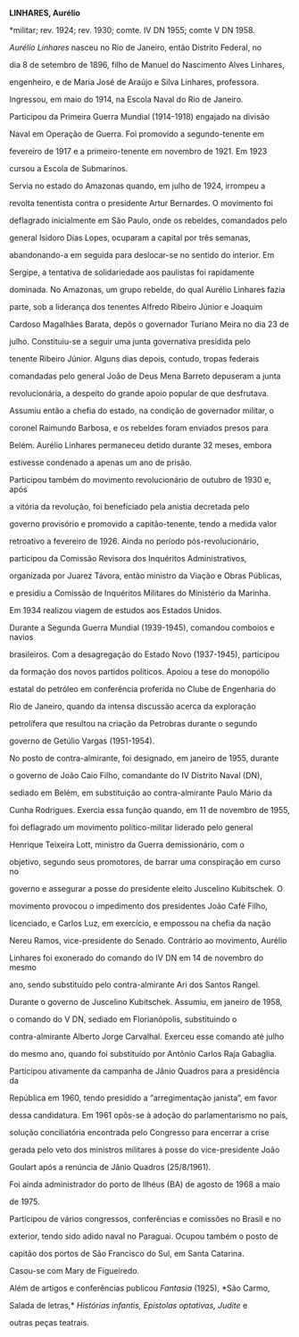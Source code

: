 **LINHARES, Aurélio**



\*militar; rev. 1924; rev. 1930; comte. IV DN 1955; comte V DN 1958.



*Aurélio Linhares* nasceu no Rio de Janeiro, então Distrito Federal, no

dia 8 de setembro de 1896, filho de Manuel do Nascimento Alves Linhares,

engenheiro, e de Maria José de Araújo e Silva Linhares, professora.



Ingressou, em maio do 1914, na Escola Naval do Rio de Janeiro.

Participou da Primeira Guerra Mundial (1914-1918) engajado na divisão

Naval em Operação de Guerra. Foi promovido a segundo-tenente em

fevereiro de 1917 e a primeiro-tenente em novembro de 1921. Em 1923

cursou a Escola de Submarinos.



Servia no estado do Amazonas quando, em julho de 1924, irrompeu a

revolta tenentista contra o presidente Artur Bernardes. O movimento foi

deflagrado inicialmente em São Paulo, onde os rebeldes, comandados pelo

general Isidoro Dias Lopes, ocuparam a capital por três semanas,

abandonando-a em seguida para deslocar-se no sentido do interior. Em

Sergipe, a tentativa de solidariedade aos paulistas foi rapidamente

dominada. No Amazonas, um grupo rebelde, do qual Aurélio Linhares fazia

parte, sob a liderança dos tenentes Alfredo Ribeiro Júnior e Joaquim

Cardoso Magalhães Barata, depôs o governador Turiano Meira no dia 23 de

julho. Constituiu-se a seguir uma junta governativa presidida pelo

tenente Ribeiro Júnior. Alguns dias depois, contudo, tropas federais

comandadas pelo general João de Deus Mena Barreto depuseram a junta

revolucionária, a despeito do grande apoio popular de que desfrutava.

Assumiu então a chefia do estado, na condição de governador militar, o

coronel Raimundo Barbosa, e os rebeldes foram enviados presos para

Belém. Aurélio Linhares permaneceu detido durante 32 meses, embora

estivesse condenado a apenas um ano de prisão.



Participou também do movimento revolucionário de outubro de 1930 e, após

a vitória da revolução, foi beneficiado pela anistia decretada pelo

governo provisório e promovido a capitão-tenente, tendo a medida valor

retroativo a fevereiro de 1926. Ainda no período pós-revolucionário,

participou da Comissão Revisora dos Inquéritos Administrativos,

organizada por Juarez Távora, então ministro da Viação e Obras Públicas,

e presidiu a Comissão de Inquéritos Militares do Ministério da Marinha.

Em 1934 realizou viagem de estudos aos Estados Unidos.



Durante a Segunda Guerra Mundial (1939-1945), comandou comboios e navios

brasileiros. Com a desagregação do Estado Novo (1937-1945), participou

da formação dos novos partidos políticos. Apoiou a tese do monopólio

estatal do petróleo em conferência proferida no Clube de Engenharia do

Rio de Janeiro, quando da intensa discussão acerca da exploração

petrolífera que resultou na criação da Petrobras durante o segundo

governo de Getúlio Vargas (1951-1954).



No posto de contra-almirante, foi designado, em janeiro de 1955, durante

o governo de João Caio Filho, comandante do IV Distrito Naval (DN),

sediado em Belém, em substituição ao contra-almirante Paulo Mário da

Cunha Rodrigues. Exercia essa função quando, em 11 de novembro de 1955,

foi deflagrado um movimento político-militar liderado pelo general

Henrique Teixeira Lott, ministro da Guerra demissionário, com o

objetivo, segundo seus promotores, de barrar uma conspiração em curso no

governo e assegurar a posse do presidente eleito Juscelino Kubitschek. O

movimento provocou o impedimento dos presidentes João Café Filho,

licenciado, e Carlos Luz, em exercício, e empossou na chefia da nação

Nereu Ramos, vice-presidente do Senado. Contrário ao movimento, Aurélio

Linhares foi exonerado do comando do IV DN em 14 de novembro do mesmo

ano, sendo substituído pelo contra-almirante Ari dos Santos Rangel.



Durante o governo de Juscelino Kubitschek. Assumiu, em janeiro de 1958,

o comando do V DN, sediado em Florianópolis, substituindo o

contra-almirante Alberto Jorge Carvalhal. Exerceu esse comando até julho

do mesmo ano, quando foi substituído por Antônio Carlos Raja Gabaglia.



Participou ativamente da campanha de Jânio Quadros para a presidência da

República em 1960, tendo presidido a “arregimentação janista”, em favor

dessa candidatura. Em 1961 opôs-se à adoção do parlamentarismo no país,

solução conciliatória encontrada pelo Congresso para encerrar a crise

gerada pelo veto dos ministros militares à posse do vice-presidente João

Goulart após a renúncia de Jânio Quadros (25/8/1961).



Foi ainda administrador do porto de Ilhéus (BA) de agosto de 1968 a maio

de 1975.



Participou de vários congressos, conferências e comissões no Brasil e no

exterior, tendo sido adido naval no Paraguai. Ocupou também o posto de

capitão dos portos de São Francisco do Sul, em Santa Catarina.



Casou-se com Mary de Figueiredo.



Além de artigos e conferências publicou *Fantasia* (1925), *São Carmo,

Salada de letras,* *Histórias infantis, Epístolas optativas, Judite* e

outras peças teatrais.



